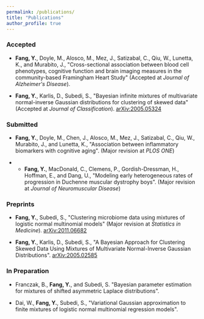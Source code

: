 ```yaml
---
permalink: /publications/
title: "Publications"
author_profile: true
---
```


### Accepted

* **Fang, Y.**, Doyle, M., Alosco, M., Mez, J., Satizabal, C., Qiu, W., Lunetta, K., and Murabito, J., "Cross-sectional association between blood cell phenotypes, cognitive function and brain imaging measures in the community-based Framingham Heart Study" (Accepted at *Journal of Alzheimer's Disease*).

* **Fang, Y.**, Karlis, D., Subedi, S., "Bayesian infinite mixtures of multivariate normal-inverse Gaussian distributions for clustering of skewed data" (Accepted at *Journal of Classification*). [arXiv:2005.05324](https://arxiv.org/abs/2005.05324)


### Submitted

* **Fang, Y.**, Doyle, M., Chen, J., Alosco, M., Mez, J., Satizabal, C., Qiu, W., Murabito, J., and Lunetta, K., "Association between inflammatory biomarkers with cognitive aging". (Major revision at *PLOS ONE*)

* * **Fang, Y.**, MacDonald, C., Clemens, P., Gordish-Dressman, H., Hoffman, E., and Dang, U., "Modeling early heterogeneous rates of progression in Duchenne muscular dystrophy boys". (Major revision at *Journal of Neuromuscular Disease*)


### Preprints

* **Fang, Y.**, Subedi, S., "Clustering microbiome data using mixtures of logistic normal multinomial models" (Major revision at *Statistics in Medicine*). [arXiv:2011.06682](https://arxiv.org/abs/2011.06682)


* **Fang, Y.**, Karlis, D., Subedi, S., "A Bayesian Approach for Clustering Skewed Data Using Mixtures of Multivariate Normal-Inverse Gaussian Distributions". [arXiv:2005.02585](https://arxiv.org/abs/2005.02585)


### In Preparation 

* Franczak, B., **Fang, Y.**, and Subedi, S. "Bayesian parameter estimation for mixtures of shifted asymmetric Laplace distributions".

* Dai, W., **Fang, Y.**, Subedi, S., "Variational Gaussian approximation to finite mixtures of logistic normal multinomial regression models".
